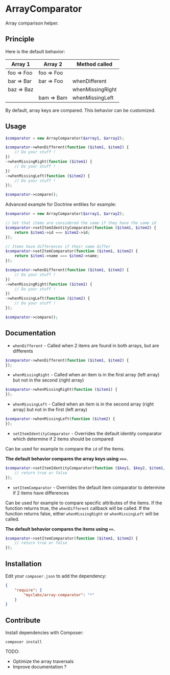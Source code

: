 # ArrayComparator

Array comparison helper.

## Principle

Here is the default behavior:

Array 1    | Array 2    | Method called
-----------|------------|--------------
foo => Foo | foo => Foo |
bar => Bar | bar => Foo | whenDifferent
baz => Baz |            | whenMissingRight
           | bam => Bam | whenMissingLeft

By default, array keys are compared. This behavior can be customized.

## Usage

```php
$comparator = new ArrayComparator($array1, $array2);

$comparator->whenDifferent(function ($item1, $item2) {
    // Do your stuff !
})
->whenMissingRight(function ($item1) {
    // Do your stuff !
})
->whenMissingLeft(function ($item2) {
    // Do your stuff !
});

$comparator->compare();
```

Advanced example for Doctrine entities for example:

```php
$comparator = new ArrayComparator($array1, $array2);

// Set that items are considered the same if they have the same id
$comparator->setItemIdentityComparator(function ($item1, $item2) {
    return $item1->id === $item2->id;
});

// Items have differences if their name differ
$comparator->setItemComparator(function ($item1, $item2) {
    return $item1->name === $item2->name;
});

$comparator->whenDifferent(function ($item1, $item2) {
    // Do your stuff !
})
->whenMissingRight(function ($item1) {
    // Do your stuff !
})
->whenMissingLeft(function ($item2) {
    // Do your stuff !
});

$comparator->compare();
```

## Documentation

* `whenDifferent` - Called when 2 items are found in both arrays, but are differents

```php
$comparator->whenDifferent(function ($item1, $item2) {
});
```

* `whenMissingRight` - Called when an item is in the first array (left array) but not in the second (right array)

```php
$comparator->whenMissingRight(function ($item1) {
});
```

* `whenMissingLeft` - Called when an item is in the second array (right array) but not in the first (left array)

```php
$comparator->whenMissingLeft(function ($item2) {
});
```

* `setItemIdentityComparator` - Overrides the default identity comparator which determine if 2 items should be compared

Can be used for example to compare the `id` of the items.

**The default behavior compares the array keys using `===`.**

```php
$comparator->setItemIdentityComparator(function ($key1, $key2, $item1, $item2) {
    // return true or false
});
```

* `setItemComparator` - Overrides the default item comparator to determine if 2 items have differences

Can be used for example to compare specific attributes of the items. If the function returns true, the `whenDifferent`
callback will be called. If the function returns false, either `whenMissingRight` or `whenMissingLeft` will be called.

**The default behavior compares the items using `==`.**

```php
$comparator->setItemComparator(function ($item1, $item2) {
    // return true or false
});
```


## Installation

Edit your `composer.json` to add the dependency:

```json
{
	"require": {
		"myclabs/array-comparator": "*"
	}
}
```

## Contribute

Install dependencies with Composer:

    composer install

TODO:

* Optimize the array traversals
* Improve documentation ?
